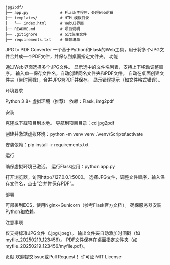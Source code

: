 ```

jpg2pdf/
├── app.py              # Flask主程序，处理Web逻辑
├── templates/          # HTML模板目录
│   └── index.html      # WebUI界面
├── README.md           # 项目说明
├── .gitignore          # Git忽略文件
├── requirements.txt    # 依赖清单

```

JPG to PDF Converter
一个基于Python和Flask的Web工具，用于将多个JPG文件合并成一个PDF文件，并保存到桌面指定文件夹。
功能

通过Web界面选择多个JPG文件。
显示选中的文件名列表，支持上下移动调整顺序。
输入单一保存文件名，自动创建同名文件夹和PDF文件。
自动在桌面创建文件夹（带时间戳），合并JPG为PDF并保存。
显示错误提示（如文件格式错误）。

环境要求

Python 3.8+
虚拟环境（推荐）
依赖：Flask, img2pdf

安装

克隆或下载项目到本地。
导航到项目目录：cd jpg2pdf


创建并激活虚拟环境：python -m venv venv
.\venv\Scripts\activate


安装依赖：pip install -r requirements.txt



运行

确保虚拟环境已激活。
运行Flask应用：python app.py


打开浏览器，访问http://127.0.0.1:5000。
选择JPG文件，调整文件顺序，输入保存文件名，点击“合并并保存PDF”。

部署

可部署到ECS，使用Nginx+Gunicorn（参考Flask官方文档）。
确保服务器安装Python和依赖。

注意事项

仅支持标准JPG文件（.jpg/.jpeg）。
输出文件夹自动添加时间戳（如myfile_20250219_123456）。
PDF文件保存在桌面指定文件夹（如myfile_20250219_123456/myfile.pdf）。

贡献
欢迎提交Issue或Pull Request！
许可证
MIT License
